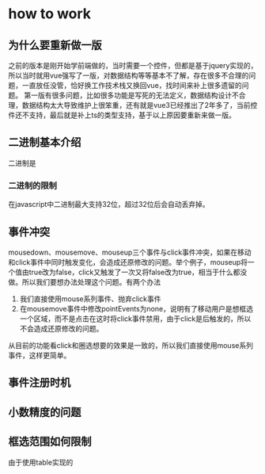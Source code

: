 # how to work

## 为什么要重新做一版
之前的版本是刚开始学前端做的，当时需要一个控件，但都是基于jquery实现的，所以当时就用vue强写了一版，对数据结构等等基本不了解，存在很多不合理的问题，一直放任没管，恰好换工作技术栈又换回vue，找时间来补上很多遗留的问题。
第一版有很多问题，比如很多功能是写死的无法定义，数据结构设计不合理，数据结构太大导致维护上很笨重，还有就是vue3已经推出了2年多了，当前控件还不支持，最后就是补上ts的类型支持，基于以上原因要重新来做一版。

## 二进制基本介绍
二进制是

### 二进制的限制
在javascript中二进制最大支持32位，超过32位后会自动丢弃掉。

## 事件冲突
mousedown、mousemove、mouseup三个事件与click事件冲突，如果在移动和click事件中同时触发变化，会造成还原修改的问题。举个例子，mouseup将一个值由true改为false，click又触发了一次又将false改为true，相当于什么都没做。所以我们要想办法处理这个问题。有两个办法
1. 我们直接使用mouse系列事件、抛弃click事件
2. 在mousemove事件中修改pointEvents为none，说明有了移动用户是想框选一个区域，而不是点击在这时将click事件禁用，由于click是后触发的，所以不会造成还原修改的问题。

从目前的功能看click和圈选想要的效果是一致的，所以我们直接使用mouse系列事件，这样更简单。

## 事件注册时机

## 小数精度的问题

## 框选范围如何限制
由于使用table实现的

